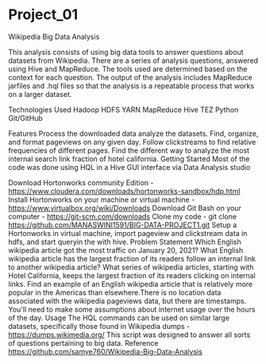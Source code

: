 # Project_01
Wikipedia Big Data Analysis

This analysis consists of using big data tools to answer questions about datasets from Wikipedia. There are a series of analysis questions, answered using Hive and MapReduce. The tools used are determined based on the context for each question. The output of the analysis includes MapReduce jarfiles and .hql files so that the analysis is a repeatable process that works on a larger dataset.

Technologies Used
Hadoop
HDFS
YARN
MapReduce
Hive
TEZ
Python
Git/GitHub

Features
Process the downloaded data analyze the datasets.
Find, organize, and format pageviews on any given day.
Follow clickstreams to find relative frequencies of different pages.
Find the different way to analyze the most internal search link fraction of hotel california.
Getting Started
Most of the code was done using HQL in a Hive GUI interface via Data Analysis studio

Download Hortonworks community Edition -https://www.cloudera.com/downloads/hortonworks-sandbox/hdp.html
Install Hortonworks on your machine or virtual machine - https://www.virtualbox.org/wiki/Downloads
Download Git Bash on your computer - https://git-scm.com/downloads
Clone my code - git clone https://github.com/MANASWINI1591/BIG-DATA-PROJECT1.git
Setup a Hortonworks in virtual machine, import pageview and clickstream data in hdfs, and start queryin the with hive.
Problem Statement
Which English wikipedia article got the most traffic on January 20, 2021?
What English wikipedia article has the largest fraction of its readers follow an internal link to another wikipedia article?
What series of wikipedia articles, starting with Hotel California, keeps the largest fraction of its readers clicking on internal links.
Find an example of an English wikipedia article that is relatively more popular in the Americas than elsewhere.There is no location data associated with the wikipedia pageviews data, but there are timestamps. You'll need to make some assumptions about internet usage over the hours of the day.
Usage
The HQL commands can be used on similar large datasets, specifically those found in Wikipedia dumps - https://dumps.wikimedia.org/
This script was designed to answer all sorts of questions pertaining to big data.
Reference
https://github.com/samye760/Wikipedia-Big-Data-Analysis
